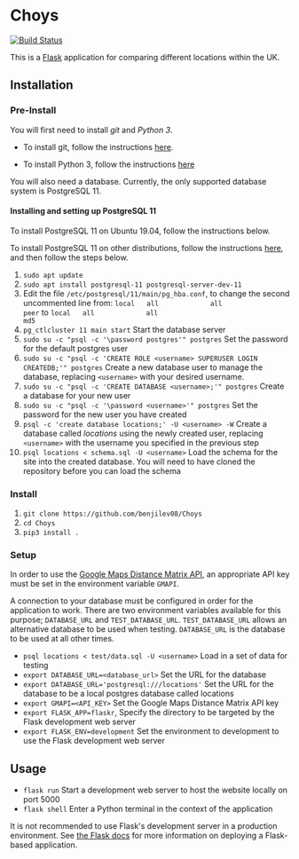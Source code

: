 # Choys

[![Build Status](https://travis-ci.com/benjilev08/Choys.svg?token=y1QpyeyoJ4P5i7MEt1gp&branch=master)](https://travis-ci.com/benjilev08/Choys)

This is a [Flask](https://flask.palletsprojects.com/en/1.1.x/) application for comparing different locations within the UK.

## Installation

### Pre-Install
You will first need to install *git* and *Python 3*.

* To install git, follow the instructions [here](https://git-scm.com/book/en/v2/Getting-Started-Installing-Git).

* To install Python 3, follow the instructions [here](https://wiki.python.org/moin/BeginnersGuide/Download)

You will also need a database. Currently, the only supported database system is PostgreSQL 11.

#### Installing and setting up PostgreSQL 11
To install PostgreSQL 11 on Ubuntu 19.04, follow the instructions below.

To install PostgreSQL 11 on other distributions, follow the instructions [here](https://www.postgresql.org/download/), and then follow the steps below.  
1. `sudo apt update`
2. `sudo apt install postgresql-11 postgresql-server-dev-11`
3. Edit the file `/etc/postgresql/11/main/pg_hba.conf`, to change the second uncommented line from:
    `local   all             all                                     peer`
    to
    `local   all             all                                     md5`  
4. `pg_ctlcluster 11 main start`
    Start the database server
5. `sudo su -c "psql -c '\password postgres'" postgres`
    Set the password for the default postgres user
6. `sudo su -c "psql -c 'CREATE ROLE <username> SUPERUSER LOGIN CREATEDB;'" postgres`
    Create a new database user to manage the database, replacing `<username>` with your desired username.
7. `sudo su -c "psql -c 'CREATE DATABASE <username>;'" postgres`
    Create a database for your new user
8. `sudo su -c "psql -c '\password <username>'" postgres`
    Set the password for the new user you have created
9. `psql -c 'create database locations;' -U <username> -W`
    Create a database called *locations* using the newly created user, replacing `<username>` with the username you specified in the previous step
10. `psql locations < schema.sql -U <username>`
    Load the schema for the site into the created database. You will need to have cloned the repository before you can load the schema 


### Install
1. `git clone https://github.com/benjilev08/Choys`
2. `cd Choys`
3. `pip3 install .`

### Setup

In order to use the [Google Maps Distance Matrix API](https://developers.google.com/maps/documentation/distance-matrix/intro), an appropriate API key must be set in the environment variable `GMAPI`. 

A connection to your database must be configured in order for the application to work.
There are two environment variables available for this purpose; `DATABASE_URL` and `TEST_DATABASE_URL`. 
`TEST_DATABASE_URL` allows an alternative database to be used when testing.
`DATABASE_URL` is the database to be used at all other times.

* `psql locations < test/data.sql -U <username>`
    Load in a set of data for testing
* `export DATABASE_URL=<database_url>`
    Set the URL for the database
* `export DATABASE_URL='postgresql:///locations'`
    Set the URL for the database to be a local postgres database called locations
* `export GMAPI=<API_KEY>`
    Set the Google Maps Distance Matrix API key
* `export FLASK_APP=flaskr`,
    Specify the directory to be targeted by the Flask development web server
* `export FLASK_ENV=development` 
    Set the environment to development to use the Flask development web server 
    
## Usage
* `flask run`
    Start a development web server to host the website locally on port 5000
* `flask shell`
    Enter a Python terminal in the context of the application

It is not recommended to use Flask's development server in a production environment.
See [the Flask docs](https://flask.palletsprojects.com/en/1.1.x/deploying/#deployment) for more information on deploying a Flask-based application.
